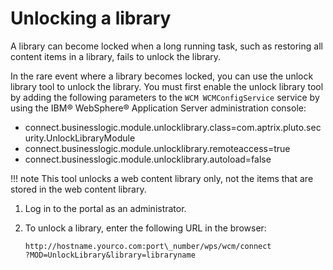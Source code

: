# Unlocking a library

A library can become locked when a long running task, such as restoring all content items in a library, fails to unlock the library.

In the rare event where a library becomes locked, you can use the unlock library tool to unlock the library. You must first enable the unlock library tool by adding the following parameters to the `WCM WCMConfigService` service by using the IBM® WebSphere® Application Server administration console:

-   connect.businesslogic.module.unlocklibrary.class=com.aptrix.pluto.security.UnlockLibraryModule
-   connect.businesslogic.module.unlocklibrary.remoteaccess=true
-   connect.businesslogic.module.unlocklibrary.autoload=false

!!! note
    This tool unlocks a web content library only, not the items that are stored in the web content library.

1.  Log in to the portal as an administrator.

2.  To unlock a library, enter the following URL in the browser:

    ```
    http://hostname.yourco.com:port\_number/wps/wcm/connect
    ?MOD=UnlockLibrary&library=libraryname
    
    ```